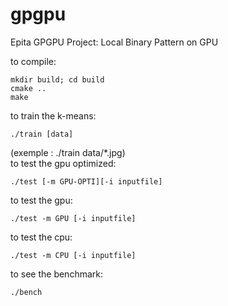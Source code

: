 # gpgpu
Epita GPGPU Project: Local Binary Pattern on GPU



to compile:
```
mkdir build; cd build
cmake ..
make
```

to train the k-means:
```
./train [data]
```
(exemple : ./train data/\*.jpg)
\
to test the gpu optimized:
```
./test [-m GPU-OPTI][-i inputfile]
```

to test the gpu:
```
./test -m GPU [-i inputfile]
```

to test the cpu:
```
./test -m CPU [-i inputfile]
```


to see the benchmark:
```
./bench
```
